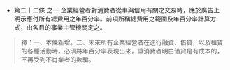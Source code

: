 * 第二十二條 之一 企業經營者對消費者從事與信用有關之交易時，應於廣告上明示應付所有總費用之年百分率。前項所稱總費用之範圍及年百分率計算方式，由各目的事業主管機關定之。

> 釋：一、本條新增。二、未來所有企業經營者在進行融資、借貸，以及租賃的各種活動時，必須將年百分率表現出來，讓消費者明白借貸是有成本的，不再受到不肖業者的欺騙。

